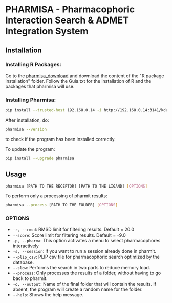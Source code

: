 
# PHARMISA - Pharmacophoric Interaction Search & ADMET Integration System

## Installation

### Installing R Packages:
Go to the [pharmisa_download](https://drive.google.com/drive/folders/1nLe4NSui-AeI6XceHdFu2nbj4Mz-6CBE) and download the content of the "R package installation" folder. Follow the Guia.txt for the installation of R and the packages that pharmisa will use.

### Installing Pharmisa:
```bash
pip install --trusted-host 192.168.0.14 -i http://192.168.0.14:3141/kdunorat/pharmisa_index pharmisa
```
After installation, do:  
```bash
pharmisa --version 
```
to check if the program has been installed correctly.

To update the program:
```bash
pip install --upgrade pharmisa
```

## Usage
```bash
pharmisa [PATH TO THE RECEPTOR] [PATH TO THE LIGAND] [OPTIONS] 
```
To perform only a processing of pharmit results:
```bash
pharmisa --process [PATH TO THE FOLDER] [OPTIONS]
``` 

### OPTIONS
- `-r, --rmsd`: RMSD limit for filtering results. Default = 20.0
- `--score`: Score limit for filtering results. Default = -9.0
- `-p, --pharma`: This option activates a menu to select pharmacophores interactively
- `-s, --session`: If you want to run a session already done in pharmit.
- `--plip_csv`:  PLIP csv file for pharmacophoric search optimized by the database.
- `--slow`: Performs the search in two parts to reduce memory load.
- `--process`: Only processes the results of a folder, without having to go back to pharmit.
- `-o, --output`: Name of the final folder that will contain the results. If absent, the program will create a random name for the folder.
- `--help`: Shows the help message.
